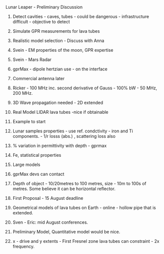 Lunar Leaper - Preliminary Discussion

1. Detect cavities - caves, tubes - could be dangerous - infrastructure difficult - objective to detect 
2. Simulate GPR measurements for lava tubes
3. Realistic model selection - Discuss with Anna
4. Svein - EM properties of the moon, GPR expertise
5. Svein - Mars Radar
6. gprMax - dipole hertzian use - on the interface
7. Commercial antenna later
8. Ricker - 100 MHz inc. second derivative of Gauss - 100% bW - 50 MHz, 200 MHz.
9. 3D Wave propagation needed - 2D extended 
10. Real Model LIDAR lava tubes -nice if obtainable
11. Example to start
12. Lunar samples properties - use ref. condctivity - iron and Ti components.  - 1/r losss (abs.) , scattering loss also
13. % variation in permittivity with depth - gprmax
14. Fe, statistical properties
15. Large models 
16. gprMax devs can contact
17. Depth of object - 10/20metres to 100 metres, size - 10m to 100s of metres. Some believe it can be horizontal reflector.
18. First Proposal - 15 August deadline
19. Geometrical models of lava tubes on Earth - online - hollow pipe that is extended.
20. Sven - Eric: mid August conferences.

21. Preliminary Model, Quantitative model would be nice.
22. x - drive and y extents - First Fresnel zone lava tubes can constraint - 2x frequency.